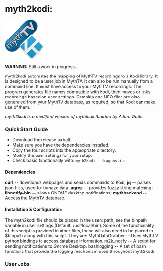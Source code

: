 # myth2kodi:
![myth2kodi icon](myth2kodi.png)

**WARNING:** Still a work in progress...

myth2kodi automates the mapping of MythTV recordings to a Kodi library.
It is designed to be a user job in MythTV. It can also be run manually from
a command line. It must have access to your MythTV recordings. The program
generates file names compatible with Kodi, then moves or links recordings
based on user settings. Comskip and NFO files are also generated from your
MythTV database, as required, so that Kodi can make use of them.

*myth2kodi is a modified version of mythicalLibrarian by Adam Outler.*

### Quick Start Guide
  + Download the release tarball.
  + Make sure you have the dependencies installed.
  + Copy the four scripts into the appropriate directory.
  + Modify the user settings for your setup.
  + Check basic functionality with: `myth2kodi --diagnostics`

#### Dependencies
**curl** -- downloads webpages and sends commands to Kodi;
**jq** -- parses json files, used for tvmaze data.
**agrep** -- provides fuzzy string matching;
**libnotify-bin** -- allows GNOME desktop notifications;
**mythbackend** -- Access the MythTV database.

#### Installation & Configuration
The myth2kodi file should be placed in the users path, see the binpath
variable in user settings (Default: /usr/local/bin). Some of the
functionality of this script is provided in other files, these will also
need to be placed in $binpath along with this script. They are:
MythDataGrabber -- Uses MythTV python bindings to access database information.
m2k_notify -- A script for sending notifications to Gnome Desktop.
bashlogging -- A set of bash functions that provide the logging mechanism
               used throughout myth2kodi.


### User Jobs
